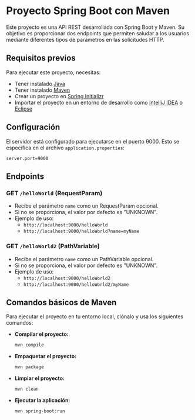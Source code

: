 # Proyecto Spring Boot con Maven

Este proyecto es una API REST desarrollada con Spring Boot y Maven. Su objetivo es proporcionar dos endpoints que permiten saludar a los usuarios mediante diferentes tipos de parámetros en las solicitudes HTTP.

## Requisitos previos

Para ejecutar este proyecto, necesitas:

- Tener instalado [Java](https://www.oracle.com/java/technologies/javase-jdk11-downloads.html)
- Tener instalado [Maven](https://maven.apache.org/install.html)
- Crear un proyecto en [Spring Initializr](https://start.spring.io/)
- Importar el proyecto en un entorno de desarrollo como [IntelliJ IDEA](https://www.jetbrains.com/idea/) o [Eclipse](https://www.eclipse.org/downloads/)

## Configuración

El servidor está configurado para ejecutarse en el puerto 9000. Esto se especifica en el archivo `application.properties`:

```properties
server.port=9000
```

## Endpoints

### GET `/helloWorld` (RequestParam)

- Recibe el parámetro `name` como un RequestParam opcional.
- Si no se proporciona, el valor por defecto es "UNKNOWN".
- Ejemplo de uso:
    - `http://localhost:9000/helloWorld`
    - `http://localhost:9000/helloWorld?name=myName`

### GET `/helloWorld2` (PathVariable)

- Recibe el parámetro `name` como un PathVariable opcional.
- Si no se proporciona, el valor por defecto es "UNKNOWN".
- Ejemplo de uso:
    - `http://localhost:9000/helloWorld2`
    - `http://localhost:9000/helloWorld2/myName`

## Comandos básicos de Maven

Para ejecutar el proyecto en tu entorno local, clónalo y usa los siguientes comandos:

- **Compilar el proyecto:**
  ```sh
  mvn compile
  ```
- **Empaquetar el proyecto:**
  ```sh
  mvn package
  ```
- **Limpiar el proyecto:**
  ```sh
  mvn clean
  ```
- **Ejecutar la aplicación:**
  ```sh
  mvn spring-boot:run
  ```

